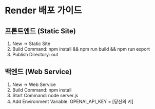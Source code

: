 # Render 배포 가이드

## 프론트엔드 (Static Site)
1. New → Static Site
2. Build Command: npm install && npm run build && npm run export
3. Publish Directory: out

## 백엔드 (Web Service)
1. New → Web Service
2. Build Command: npm install
3. Start Command: node server.js
4. Add Environment Variable: OPENAI_API_KEY = [당신의 키]

